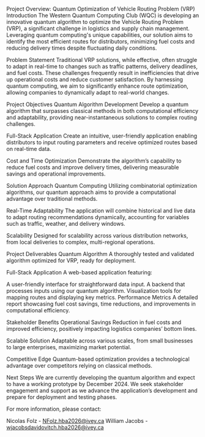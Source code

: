 Project Overview: Quantum Optimization of Vehicle Routing Problem (VRP)
Introduction
The Western Quantum Computing Club (WQC) is developing an innovative quantum algorithm to optimize the Vehicle Routing Problem (VRP), a significant challenge in logistics and supply chain management. Leveraging quantum computing's unique capabilities, our solution aims to identify the most efficient routes for distributors, minimizing fuel costs and reducing delivery times despite fluctuating daily conditions.

Problem Statement
Traditional VRP solutions, while effective, often struggle to adapt in real-time to changes such as traffic patterns, delivery deadlines, and fuel costs. These challenges frequently result in inefficiencies that drive up operational costs and reduce customer satisfaction. By harnessing quantum computing, we aim to significantly enhance route optimization, allowing companies to dynamically adapt to real-world changes.

Project Objectives
Quantum Algorithm Development
Develop a quantum algorithm that surpasses classical methods in both computational efficiency and adaptability, providing near-instantaneous solutions to complex routing challenges.

Full-Stack Application
Create an intuitive, user-friendly application enabling distributors to input routing parameters and receive optimized routes based on real-time data.

Cost and Time Optimization
Demonstrate the algorithm’s capability to reduce fuel costs and improve delivery times, delivering measurable savings and operational improvements.

Solution Approach
Quantum Computing
Utilizing combinatorial optimization algorithms, our quantum approach aims to provide a computational advantage over traditional methods.

Real-Time Adaptability
The application will combine historical and live data to adapt routing recommendations dynamically, accounting for variables such as traffic, weather, and delivery windows.

Scalability
Designed for scalability across various distribution networks, from local deliveries to complex, multi-regional operations.

Project Deliverables
Quantum Algorithm
A thoroughly tested and validated algorithm optimized for VRP, ready for deployment.

Full-Stack Application
A web-based application featuring:

A user-friendly interface for straightforward data input.
A backend that processes inputs using our quantum algorithm.
Visualization tools for mapping routes and displaying key metrics.
Performance Metrics
A detailed report showcasing fuel cost savings, time reductions, and improvements in computational efficiency.

Stakeholder Benefits
Operational Savings
Reduction in fuel costs and improved efficiency, positively impacting logistics companies’ bottom lines.

Scalable Solution
Adaptable across various scales, from small businesses to large enterprises, maximizing market potential.

Competitive Edge
Quantum-based optimization provides a technological advantage over competitors relying on classical methods.

Next Steps
We are currently developing the quantum algorithm and expect to have a working prototype by December 2024. We seek stakeholder engagement and support as we advance the application’s development and prepare for deployment and testing phases.

For more information, please contact:

Nicolas Folz - NFolz.hba2026@ivey.ca
William Jacobs - wjacobsdavidovitch.hba2026@ivey.ca
